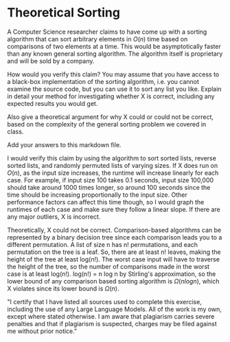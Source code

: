 # Theoretical Sorting

A Computer Science researcher claims to have come up with a sorting algorithm
that can sort arbitrary elements in $O(n)$ time based on comparisons of two
elements at a time. This would be asymptotically faster than any known general
sorting algorithm. The algorithm itself is proprietary and will be sold by a
company.

How would you verify this claim? You may assume that you have access to a
black-box implementation of the sorting algorithm, i.e. you cannot examine the
source code, but you can use it to sort any list you like. Explain in detail
your method for investigating whether X is correct, including any expected
results you would get.

Also give a theoretical argument for why X could or could not be correct, based
on the complexity of the general sorting problem we covered in class.

Add your answers to this markdown file.

I would verify this claim by using the algorithm to sort sorted lists, reverse
sorted lists, and randomly permuted lists of varying sizes. If X does run on 
$O(n)$, as the input size increases, the runtime will increase linearly for each
case. For example, if input size 100 takes 0.1 seconds, input size 100,000 should
take around 1000 times longer, so around 100 seconds since the time should be 
increasing proportionally to the input size. Other performance factors can affect
this time though, so I would graph the runtimes of each case and make sure they 
follow a linear slope. If there are any major outliers, X is incorrect.

Theoretically, X could not be correct. Comparison-based algorithms can be 
represented by a binary decision tree since each comparison leads you to a
different permutation. A list of size n has n! permutations, and each permutation
on the tree is a leaf. So, there are at least n! leaves, making the height of the
tree at least log(n!). The worst case input will have to traverse the height of
the tree, so the number of comparisons made in the worst case is at least log(n!).
log(n!) = n log n by Stirling's approximation, so the lower bound of any
comparison based sorting algorithm is $\Omega(nlogn)$, which X violates since its
lower bound is $\Omega(n)$.

"I certify that I have listed all sources used to complete this exercise,
including the use of any Large Language Models. All of the work is my own, except
where stated otherwise. I am aware that plagiarism carries severe penalties and
that if plagiarism is suspected, charges may be filed against me without prior
notice."

